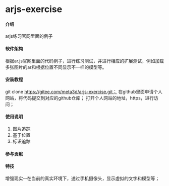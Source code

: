 # arjs-exercise

#### 介绍
arjs练习官网里面的例子

#### 软件架构
根据ar.js官网里面的代码例子，进行练习测试，并进行相应的扩展测试，例如加载多张图片的ar和根据位置不同显示不一样的模型等。


#### 安装教程

git clone https://gitee.com/meta3d/arjs-exercise.git；
在github里面申请个人网站，将代码提交到对应的github仓库；
打开个人网站的地址，https，进行访问；


#### 使用说明

1.  图片追踪
2.  基于位置
3.  标识追踪

#### 参与贡献




#### 特技
增强现实--在当前的真实环境下，透过手机摄像头，显示虚拟的文字和模型等；


